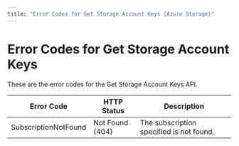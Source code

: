 ```yaml
---
title: "Error Codes for Get Storage Account Keys (Azure Storage)"
---
```

# Error Codes for Get Storage Account Keys

These are the error codes for the Get Storage Account Keys API.

| Error Code             | HTTP Status     | Description                                                                                   |
|------------------------|-----------------|------------------------------------------|
| SubscriptionNotFound   | Not Found (404) | The subscription specified is not found. |

